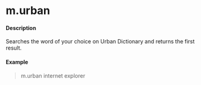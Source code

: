 # m.urban

#### Description

Searches the word of your choice on Urban Dictionary and returns the first result. 

#### Example

> m.urban internet explorer
